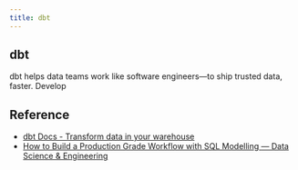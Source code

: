 ```yaml
---
title: dbt
---
```


## dbt
dbt helps data teams work like software engineers—to ship trusted data, faster.
Develop

## Reference
- [dbt Docs \- Transform data in your warehouse](https://www.getdbt.com/docs/)
- [How to Build a Production Grade Workflow with SQL Modelling — Data Science & Engineering](https://shopify.engineering/build-production-grade-workflow-sql-modelling)

